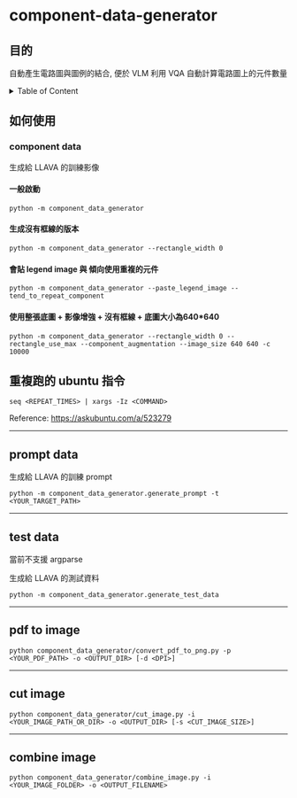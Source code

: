 # component-data-generator

## 目的

自動產生電路圖與圖例的結合, 便於 VLM 利用 VQA 自動計算電路圖上的元件數量

<details>
    <summary>Table of Content</summary>

- [component-data-generator](#component-data-generator)
  - [目的](#目的)
  - [如何使用](#如何使用)
    - [component data](#component-data)
      - [一般啟動](#一般啟動)
      - [生成沒有框線的版本](#生成沒有框線的版本)
      - [會貼 legend image 與 傾向使用重複的元件](#會貼-legend-image-與-傾向使用重複的元件)
      - [使用整張底圖 + 影像增強 + 沒有框線 + 底圖大小為640\*640](#使用整張底圖--影像增強--沒有框線--底圖大小為640640)
  - [重複跑的 ubuntu 指令](#重複跑的-ubuntu-指令)
  - [prompt data](#prompt-data)
  - [test data](#test-data)
  - [pdf to image](#pdf-to-image)
  - [cut image](#cut-image)
  - [combine image](#combine-image)
</details>

## 如何使用

### component data

生成給 LLAVA 的訓練影像

#### 一般啟動

`python -m component_data_generator`

#### 生成沒有框線的版本

`python -m component_data_generator --rectangle_width 0`

#### 會貼 legend image 與 傾向使用重複的元件

`python -m component_data_generator --paste_legend_image --tend_to_repeat_component`

#### 使用整張底圖 + 影像增強 + 沒有框線 + 底圖大小為640*640

`python -m component_data_generator --rectangle_width 0 --rectangle_use_max --component_augmentation --image_size 640 640 -c 10000`


## 重複跑的 ubuntu 指令

`seq <REPEAT_TIMES> | xargs -Iz <COMMAND>`

Reference: <https://askubuntu.com/a/523279>

---

## prompt data

生成給 LLAVA 的訓練 prompt

`python -m component_data_generator.generate_prompt -t <YOUR_TARGET_PATH>`

---

## test data

當前不支援 argparse

生成給 LLAVA 的測試資料

`python -m component_data_generator.generate_test_data`

---

## pdf to image

`python component_data_generator/convert_pdf_to_png.py -p <YOUR_PDF_PATH> -o <OUTPUT_DIR> [-d <DPI>]`

---

## cut image

`python component_data_generator/cut_image.py -i <YOUR_IMAGE_PATH_OR_DIR> -o <OUTPUT_DIR> [-s <CUT_IMAGE_SIZE>]`

---

## combine image

`python component_data_generator/combine_image.py -i <YOUR_IMAGE_FOLDER> -o <OUTPUT_FILENAME>`
